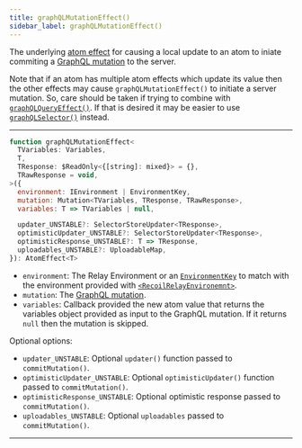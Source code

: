 ```yaml
---
title: graphQLMutationEffect()
sidebar_label: graphQLMutationEffect()
---
```


The underlying [atom effect](/docs/guides/atom-effects) for causing a local update to an atom to iniate commiting a [GraphQL mutation](https://graphql.org/learn/queries/) to the server.

Note that if an atom has multiple atom effects which update its value then the other effects may cause `graphQLMutationEffect()` to initiate a server mutation.  So, care should be taken if trying to combine with [`graphQLQueryEffect()`](/docs/recoil-relay/api/graphQLQueryEffect).  If that is desired it may be easier to use [`graphQLSelector()`](/docs/recoil-relay/api/graphQLSelector) instead.

---

```jsx
function graphQLMutationEffect<
  TVariables: Variables,
  T,
  TResponse: $ReadOnly<{[string]: mixed}> = {},
  TRawResponse = void,
>({
  environment: IEnvironment | EnvironmentKey,
  mutation: Mutation<TVariables, TResponse, TRawResponse>,
  variables: T => TVariables | null,

  updater_UNSTABLE?: SelectorStoreUpdater<TResponse>,
  optimisticUpdater_UNSTABLE?: SelectorStoreUpdater<TResponse>,
  optimisticResponse_UNSTABLE?: T => TResponse,
  uploadables_UNSTABLE?: UploadableMap,
}): AtomEffect<T>
```

- `environment`: The Relay Environment or an [`EnvironmentKey`](/docs/recoil-relay/api/EnvironmentKey) to match with the environment provided with [`<RecoilRelayEnvironemnt>`](/docs/recoil-relay/api/RecoilRelayEnvironment).
- `mutation`: The [GraphQL mutation](https://graphql.org/learn/queries/#mutations).
- `variables`: Callback provided the new atom value that returns the variables object provided as input to the GraphQL mutation.  If it returns `null` then the mutation is skipped.

Optional options:
- `updater_UNSTABLE`: Optional `updater()` function passed to `commitMutation()`.
- `optimisticUpdater_UNSTABLE`: Optional `optimisticUpdater()` function passed to `commitMutation()`.
- `optimisticResponse_UNSTABLE`: Optional optimistic response passed to `commitMutation()`.
- `uploadables_UNSTABLE`: Optional `uploadables` passed to `commitMutation()`.

---
